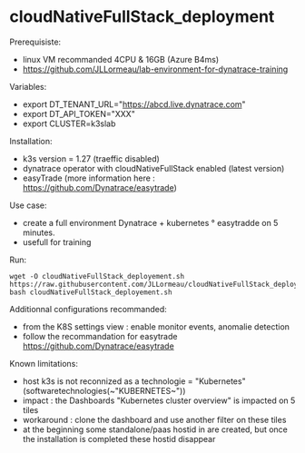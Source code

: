 # cloudNativeFullStack_deployment

Prerequisiste:
- linux VM recommanded 4CPU & 16GB (Azure B4ms)
-  https://github.com/JLLormeau/lab-environment-for-dynatrace-training

Variables:  
- export DT_TENANT_URL="https://abcd.live.dynatrace.com"
- export DT_API_TOKEN="XXX"
- export CLUSTER=k3slab

Installation:
- k3s version = 1.27 (traeffic disabled)
- dynatrace operator with cloudNativeFullStack enabled (latest version)
- easyTrade (more information here : https://github.com/Dynatrace/easytrade)

Use case: 
 - create a full environment Dynatrace + kubernetes ° easytradde on 5 minutes.
 - usefull for training

Run: 

    wget -O cloudNativeFullStack_deployement.sh https://raw.githubusercontent.com/JLLormeau/cloudNativeFullStack_deployment/main/cloudNativeFullStack_deployement.sh
    bash cloudNativeFullStack_deployement.sh

Additionnal configurations recommanded:  
 - from the K8S settings view : enable monitor events, anomalie detection 
 - follow the recommandation for easytrade https://github.com/Dynatrace/easytrade

Known limitations:  
 - host k3s is not reconnized as a technologie = "Kubernetes" (softwaretechnologies(~"KUBERNETES~"))
 - impact : the Dashboards "Kubernetes cluster overview" is impacted on 5 tiles
 - workaround : clone the dashboard and use another filter on these tiles
 - at the beginning some standalone/paas hostid in are created, but once the installation is completed these hostid disappear

